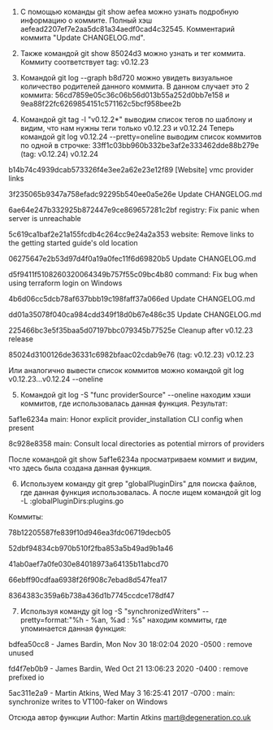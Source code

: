 1. С помощью команды git show aefea можно узнать подробную информацию о коммите. Полный хэш aefead2207ef7e2aa5dc81a34aedf0cad4c32545.
Комментарий коммита "Update CHANGELOG.md".

2. Также командой git show 85024d3 можно узнать и тег коммита.
Коммиту соответствует  tag: v0.12.23

3. Командой git log --graph b8d720 можно увидеть визуальное количество родителей данного коммита. В данном случает это 2 коммита:
56cd7859e05c36c06b56d013b55a252d0bb7e158 и 9ea88f22fc6269854151c571162c5bcf958bee2b

4. Командой git tag -l "v0.12.2*" выводим список тегов по шаблону и видим, что нам нужны теги только v0.12.23 и v0.12.24
Теперь командой git log v0.12.24 --pretty=oneline выводим список коммитов по одной в строчке:
33ff1c03bb960b332be3af2e333462dde88b279e (tag: v0.12.24) v0.12.24

b14b74c4939dcab573326f4e3ee2a62e23e12f89 [Website] vmc provider links

3f235065b9347a758efadc92295b540ee0a5e26e Update CHANGELOG.md

6ae64e247b332925b872447e9ce869657281c2bf registry: Fix panic when server is unreachable

5c619ca1baf2e21a155fcdb4c264cc9e24a2a353 website: Remove links to the getting started guide's old location

06275647e2b53d97d4f0a19a0fec11f6d69820b5 Update CHANGELOG.md

d5f9411f5108260320064349b757f55c09bc4b80 command: Fix bug when using terraform login on Windows

4b6d06cc5dcb78af637bbb19c198faff37a066ed Update CHANGELOG.md

dd01a35078f040ca984cdd349f18d0b67e486c35 Update CHANGELOG.md

225466bc3e5f35baa5d07197bbc079345b77525e Cleanup after v0.12.23 release

85024d3100126de36331c6982bfaac02cdab9e76 (tag: v0.12.23) v0.12.23

Или аналогично вывести список коммитов можно командой git log v0.12.23...v0.12.24 --oneline


5. Командой git log -S "func providerSource" --oneline находим хэши коммитов, где использовалась данная функция. Результат:

5af1e6234a main: Honor explicit provider_installation CLI config when present

8c928e8358 main: Consult local directories as potential mirrors of providers

После командой git show 5af1e6234a просматриваем коммит и видим, что здесь была создана данная функция.

6. Используем команду git grep "globalPluginDirs" для поиска файлов, где данная функция использовалась.
А после ищем командой git log -L :globalPluginDirs:plugins.go

Коммиты:

78b12205587fe839f10d946ea3fdc06719decb05

52dbf94834cb970b510f2fba853a5b49ad9b1a46

41ab0aef7a0fe030e84018973a64135b11abcd70

66ebff90cdfaa6938f26f908c7ebad8d547fea17

8364383c359a6b738a436d1b7745ccdce178df47


7. Используя команду git log -S "synchronizedWriters" --pretty=format:"%h - %an, %ad : %s" находим коммиты, где упоминается данная функция:

bdfea50cc8 - James Bardin, Mon Nov 30 18:02:04 2020 -0500 : remove unused

fd4f7eb0b9 - James Bardin, Wed Oct 21 13:06:23 2020 -0400 : remove prefixed io

5ac311e2a9 - Martin Atkins, Wed May 3 16:25:41 2017 -0700 : main: synchronize writes to VT100-faker on Windows

Отсюда автор функции Author: Martin Atkins <mart@degeneration.co.uk>



